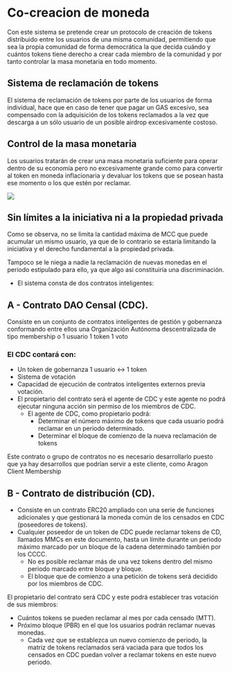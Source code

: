# Co-creacion de moneda

Con este sistema se pretende crear un protocolo de creación de tokens distribuido entre los usuarios de una misma comunidad, permitiendo que sea la propia comunidad de forma democrática la que decida cuándo y cuántos tokens tiene derecho a crear cada miembro de la comunidad y por tanto controlar la masa monetaria en todo momento.

## Sistema de reclamación de tokens

El sistema de reclamación de tokens por parte de los usuarios de forma individual, hace que en caso de tener que pagar un GAS excesivo, sea compensado con la adquisición de los tokens reclamados a la vez que descarga a un sólo usuario de un posible airdrop excesivamente costoso.

## Control de la masa monetaria

Los usuarios tratarán de crear una masa monetaria suficiente para operar dentro de su economía pero no excesivamente grande como para convertir al token en moneda inflacionaria y devaluar los tokens que se posean hasta ese momento o los que estén por reclamar.

<img src="/images/Cocreaci%C3%B3n%20de%20moneda.png" al="Esquema de funcionamiento de la aplicación">

## Sin límites a la iniciativa ni a la propiedad privada

Como se observa, no se limita la cantidad máxima de MCC que puede acumular un mismo usuario, ya que de lo contrario se estaría limitando la iniciativa y el derecho fundamental a la propiedad privada.

Tampoco se le niega a nadie la reclamación de nuevas monedas en el periodo estipulado para ello, ya que algo así constituiría una discriminación.

- El sistema consta de dos contratos inteligentes:

## A - Contrato DAO Censal (CDC). 

Consiste en un conjunto de contratos inteligentes de gestión y gobernanza conformando entre ellos una Organización Autónoma descentralizada de tipo membership o 1 usuario 1 token 1 voto

### El CDC contará con:
* Un token de gobernanza 1 usuario <-> 1 token
* Sistema de votación
* Capacidad de ejecución de contratos inteligentes externos previa votación. 
* El propietario del contrato será el agente de CDC y este agente no podrá ejecutar ninguna acción sin permiso de los miembros de CDC.
  * El agente de CDC, como propietario podrá:
    * Determinar el número máximo de tokens que cada usuario podrá reclamar en un periodo determinado.
    * Determinar el bloque de comienzo de la nueva reclamación de tokens

Este contrato o grupo de contratos no es necesario desarrollarlo puesto que ya hay desarrollos que podrían servir a este cliente, como Aragon Client Membership

## B - Contrato de distribución (CD). 

* Consiste en un contrato ERC20 ampliado con una serie de funciones adicionales y que gestionará la moneda común de los censados en CDC (poseedores de tokens).
* Cualquier poseedor de un token de CDC puede reclamar tokens de CD, llamados MMCs en este documento, hasta un límite durante un periodo máximo marcado por un bloque de la cadena determinado también por los CCCC.
  * No es posible reclamar más de una vez tokens dentro del mismo periodo marcado entre bloque y bloque.
  * El bloque que de comienzo a una petición de tokens será decidido por los miembros de CDC.

El propietario del contrato será CDC y este podrá establecer tras votación de sus miembros:
* Cuántos tokens se pueden reclamar al mes por cada censado (MTT).
* Próximo bloque (PBR) en el que los usuarios podrán reclamar nuevas monedas.
  * Cada vez que se establezca un nuevo comienzo de periodo, la matriz de tokens reclamados será vaciada para que todos los censados en CDC puedan volver a reclamar tokens en este nuevo periodo.
